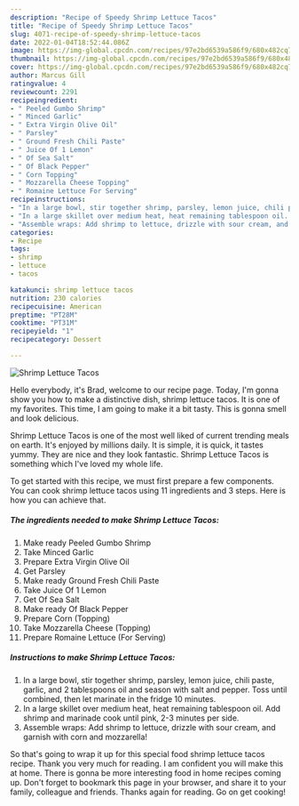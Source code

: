```yaml
---
description: "Recipe of Speedy Shrimp Lettuce Tacos"
title: "Recipe of Speedy Shrimp Lettuce Tacos"
slug: 4071-recipe-of-speedy-shrimp-lettuce-tacos
date: 2022-01-04T18:52:44.086Z
image: https://img-global.cpcdn.com/recipes/97e2bd6539a586f9/680x482cq70/shrimp-lettuce-tacos-recipe-main-photo.jpg
thumbnail: https://img-global.cpcdn.com/recipes/97e2bd6539a586f9/680x482cq70/shrimp-lettuce-tacos-recipe-main-photo.jpg
cover: https://img-global.cpcdn.com/recipes/97e2bd6539a586f9/680x482cq70/shrimp-lettuce-tacos-recipe-main-photo.jpg
author: Marcus Gill
ratingvalue: 4
reviewcount: 2291
recipeingredient:
- " Peeled Gumbo Shrimp"
- " Minced Garlic"
- " Extra Virgin Olive Oil"
- " Parsley"
- " Ground Fresh Chili Paste"
- " Juice Of 1 Lemon"
- " Of Sea Salt"
- " Of Black Pepper"
- " Corn Topping"
- " Mozzarella Cheese Topping"
- " Romaine Lettuce For Serving"
recipeinstructions:
- "In a large bowl, stir together shrimp, parsley, lemon juice, chili paste, garlic, and 2 tablespoons oil and season with salt and pepper. Toss until combined, then let marinate in the fridge 10 minutes."
- "In a large skillet over medium heat, heat remaining tablespoon oil. Add shrimp and marinade cook until pink, 2-3 minutes per side."
- "Assemble wraps: Add shrimp to lettuce, drizzle with sour cream, and garnish with corn and mozzarella!"
categories:
- Recipe
tags:
- shrimp
- lettuce
- tacos

katakunci: shrimp lettuce tacos 
nutrition: 230 calories
recipecuisine: American
preptime: "PT28M"
cooktime: "PT31M"
recipeyield: "1"
recipecategory: Dessert

---
```



![Shrimp Lettuce Tacos](https://img-global.cpcdn.com/recipes/97e2bd6539a586f9/680x482cq70/shrimp-lettuce-tacos-recipe-main-photo.jpg)

Hello everybody, it's Brad, welcome to our recipe page. Today, I'm gonna show you how to make a distinctive dish, shrimp lettuce tacos. It is one of my favorites. This time, I am going to make it a bit tasty. This is gonna smell and look delicious.

Shrimp Lettuce Tacos is one of the most well liked of current trending meals on earth. It's enjoyed by millions daily. It is simple, it is quick, it tastes yummy. They are nice and they look fantastic. Shrimp Lettuce Tacos is something which I've loved my whole life.




To get started with this recipe, we must first prepare a few components. You can cook shrimp lettuce tacos using 11 ingredients and 3 steps. Here is how you can achieve that.

<!--inarticleads1-->

##### The ingredients needed to make Shrimp Lettuce Tacos:

1. Make ready  Peeled Gumbo Shrimp
1. Take  Minced Garlic
1. Prepare  Extra Virgin Olive Oil
1. Get  Parsley
1. Make ready  Ground Fresh Chili Paste
1. Take  Juice Of 1 Lemon
1. Get  Of Sea Salt
1. Make ready  Of Black Pepper
1. Prepare  Corn (Topping)
1. Take  Mozzarella Cheese (Topping)
1. Prepare  Romaine Lettuce (For Serving)




<!--inarticleads2-->

##### Instructions to make Shrimp Lettuce Tacos:

1. In a large bowl, stir together shrimp, parsley, lemon juice, chili paste, garlic, and 2 tablespoons oil and season with salt and pepper. Toss until combined, then let marinate in the fridge 10 minutes.
1. In a large skillet over medium heat, heat remaining tablespoon oil. Add shrimp and marinade cook until pink, 2-3 minutes per side.
1. Assemble wraps: Add shrimp to lettuce, drizzle with sour cream, and garnish with corn and mozzarella!




So that's going to wrap it up for this special food shrimp lettuce tacos recipe. Thank you very much for reading. I am confident you will make this at home. There is gonna be more interesting food in home recipes coming up. Don't forget to bookmark this page in your browser, and share it to your family, colleague and friends. Thanks again for reading. Go on get cooking!
